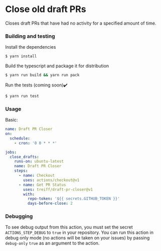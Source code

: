 # Close old draft PRs

Closes draft PRs that have had no activity for a specified amount of time.

### Building and testing

Install the dependencies

```bash
$ yarn install
```

Build the typescript and package it for distribution

```bash
$ yarn run build && yarn run pack
```

Run the tests (coming soon):heavy_check_mark:

```bash
$ yarn run test
```

### Usage

Basic:

```yaml
name: Draft PR Closer
on:
  schedule:
    - cron: '0 0 * * *'

jobs:
  close_drafts:
    runs-on: ubuntu-latest
    name: Draft PR Closer
    steps:
      - name: Checkout
        uses: actions/checkout@v1
      - name: Get PR Status
        uses: treiff/draft-pr-closer@v1
        with:
          repo-token: '${{ secrets.GITHUB_TOKEN }}'
          days-before-close: 2
```

### Debugging

To see debug output from this action, you must set the secret `ACTIONS_STEP_DEBUG` to `true` in your repository. You can run this action in debug only mode (no actions will be taken on your issues) by passing `debug-only` `true` as an argument to the action.
